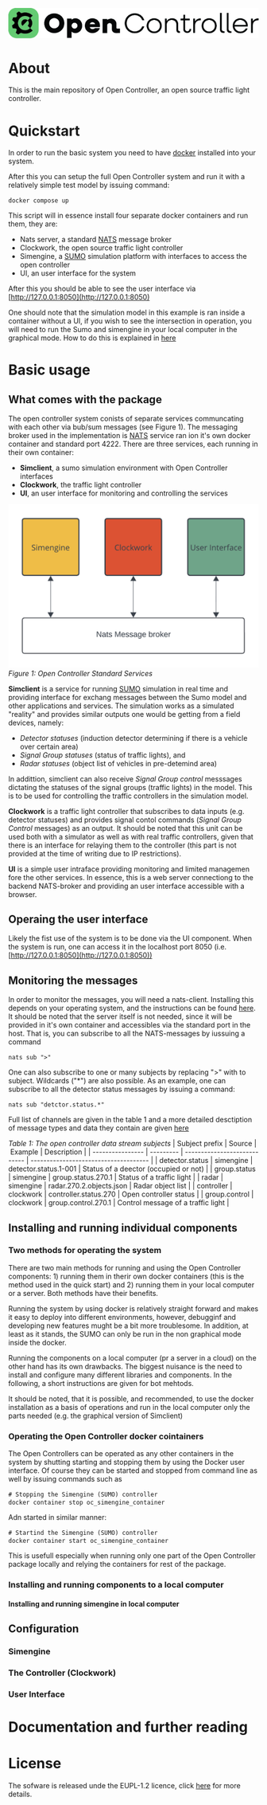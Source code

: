 ![Open Controller Logo](https://github.com/Open-TLC/open_controller/blob/main/ui/assets/OC_logo_green_horizontal.jpg)

# About 

This is the main repository of Open Controller, an open source traffic light controller.

# Quickstart

In order to run the basic system you need to have [docker](https://docs.docker.com/get-started/get-docker/) installed into your system. 

After this you can setup the full Open Controller system and run it with a relatively simple test model by issuing command:

    docker compose up

This script will in essence install four separate docker containers and run them, they are:

- Nats server, a standard [NATS](https://nats.io) message broker
- Clockwork, the open source traffic light controller
- Simengine, a [SUMO](https://eclipse.dev/sumo/) simulation platform with interfaces to access the open controller
- UI, an user interface for the system

After this you should be able to see the user interface via [http://127.0.0.1:8050](http://127.0.0.1:8050)

One should note that the simulation model in this example is ran inside a container without a UI, if you wish to see the intersection in operation, you will need to run the Sumo and simengine in your local computer in the graphical mode. How to do this is explained in [here](#installing-and-running-simengine-in-local-computer)


# Basic usage
## What comes with the package
The open controller system conists of separate services communcating with each other via bub/sum messages (see Figure 1). The messaging broker used in the  implementation is [NATS](https://nats.io) service ran ion it's own docker container and standard port 4222. There are three services, each running in their own container:

- **Simclient**, a sumo simulation environment with Open Controller interfaces
- **Clockwork**, the traffic light controller
- **UI**, an user interface for monitoring and controlling the services

![Open Controller Docker Services](/doc/images/OC_Docker_Services.png)
*Figure 1: Open Controller Standard Services*

**Simclient** is a service for running [SUMO](https://eclipse.dev/sumo/) simulation in real time and providing interface for exchang messages between the Sumo model and other applications and services. The simulation works as a simulated "reality" and provides similar outputs one would be getting from a field devices, namely:

- *Detector statuses* (induction detector determining if there is a vehicle over certain area)
- *Signal Group statuses* (status of traffic lights), and
- *Radar statuses* (object list of vehicles in pre-detemind area)

In addittion, simclient can also receive *Signal Group control* messsages dictating the statuses of the signal groups (traffic lights) in the model. This is to be used for controlling the traffic controllers in the simulation model.

**Clockwork** is a traffic light controller that subscribes to data inputs (e.g. detector statuses) and provides signal contol commands (*Signal Group Control* messages) as an output. It should be noted that this unit can be used both with a simulator as well as with real traffic controllers, given that there is an interface for relaying them to the controller (this part is not provided at the time of writing due to IP restrictions).

**UI** is a simple user intraface providing monitoring and limited managemen fore the other services. In essence, this is a web server connectiong to the backend NATS-broker and providing an user interface accessible with a browser.


## Operaing the user interface
Likely the fist use of the system is to be done via the UI component. When the system is run, one can access it in the localhost port 8050 (i.e. [http://127.0.0.1:8050](http://127.0.0.1:8050)) 

## Monitoring the messages
In order to monitor the messages, you will need a nats-client. Installing this depends on your operating system, and the instructions can be found [here](https://docs.nats.io/running-a-nats-service/clients). It should be noted that the server itself is not needed, since it will be provided in it's own container and accessibles via the standard port in the host. That is, you can subscribe to all the NATS-messages by iussuing a command

    nats sub ">"

One can also subscribe to one or many subjects by replacing ">" with to subject. Wildcards ("*") are also possible. As an example, one can subscribe to all the detector status messages by issuing a command:

    nats sub "detctor.status.*"

Full list of channels are given in the table 1 and a more detailed desctiption of message types and data they contain are given [here](https://www.opencontroller.org/)

*Table 1: The open controller data stream subjects*
| Subject prefix   | Source    | Example                      | Description                           |
| ---------------- | --------- | ---------------------------- | ------------------------------------- |
| detector.status  | simengine | detector.status.1-001        | Status of a deector (occupied or not) |
| group.status     | simengine | group.status.270.1           | Status of a traffic light             |
| radar            | simengine | radar.270.2.objects.json     | Radar object list                     |
| controller       | clockwork | controller.status.270        | Open controller status                |
| group.control    | clockwork | group.control.270.1          | Control message of a traffic light    |

## Installing and running individual components
### Two methods for operating the system

There are two main methods for running and using the Open Controller components: 1) running them in therir own docker containers (this is the method used in the quick start) and 2) running them in your local computer or a server. Both methods have their benefits.

Running the system by using docker is relatively straight forward and makes it easy to deploy into different environments, however, debugginf and developing new features mught be a bit more troublesome. In addition, at least as it stands, the SUMO can only be run in the non graphical mode inside the docker.

Running the components on a local computer (pr a server in a cloud) on the other hand has its own drawbacks. The biggest nuisance is the need to install and configure many different libraries and components. In the following, a short instructions are given for bot mehtods.

It should be noted, that it is possible, and recommended, to use the docker installation as a basis of operations and run in the local computer only the parts needed (e.g. the graphical version of Simclient)

### Operating the Open Controller docker cointainers

The Open Controllers can be operated as any other containers in the system by shutting starting and stopping them by using the Docker user interface. Of course they can be started and stopped from command line as well by issuing commands such as

    # Stopping the Simengine (SUMO) controller
    docker container stop oc_simengine_container

Adn started in similar manner:

    # Startind the Simengine (SUMO) controller
    docker container start oc_simengine_container

This is usefull especially when running only one part of the Open Controller package locally and relying the containers for rest of the package.

### Installing and running components to a local computer

#### Installing and running simengine in local computer

[comment]: <> (Installation to a local machine here)

## Configuration

[comment]: <> (Command line arguments under this also)

### Simengine

### The Controller (Clockwork)

### User Interface


# Documentation and further reading

[comment]: <> (Links to : sysarch, theory and maybe to something else)


    

# License

The sofware is released unde the EUPL-1.2 licence, click [here](https://joinup.ec.europa.eu/collection/eupl/eupl-text-eupl-12) for more details.
